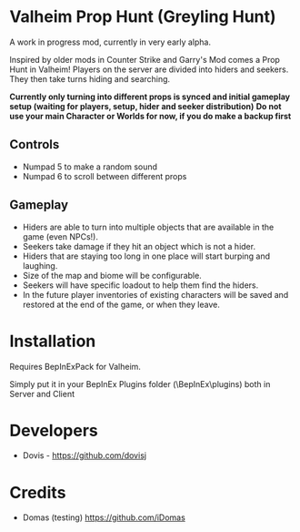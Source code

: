 # Valheim Prop Hunt (Greyling Hunt)

A work in progress mod, currently in very early alpha.

Inspired by older mods in Counter Strike and Garry's Mod comes a Prop Hunt in Valheim! 
Players on the server are divided into hiders and seekers. They then take turns hiding and searching.

**Currently only turning into different props is synced and initial gameplay setup (waiting for players, setup, hider and seeker distribution)**
**Do not use your main Character or Worlds for now, if you do make a backup first**

## Controls
* Numpad 5 to make a random sound
* Numpad 6 to scroll between different props

## Gameplay
* Hiders are able to turn into multiple objects that are available in the game (even NPCs!).
* Seekers take damage if they hit an object which is not a hider.
* Hiders that are staying too long in one place will start burping and laughing.
* Size of the map and biome will be configurable.
* Seekers will have specific loadout to help them find the hiders.
* In the future player inventories of existing characters will be saved and restored at the end of the game, or when they leave.

# Installation

Requires BepInExPack for Valheim.

Simply put it in your BepInEx Plugins folder (\BepInEx\plugins) both in Server and Client

# Developers

* Dovis - https://github.com/dovisj

# Credits

* Domas (testing) https://github.com/iDomas